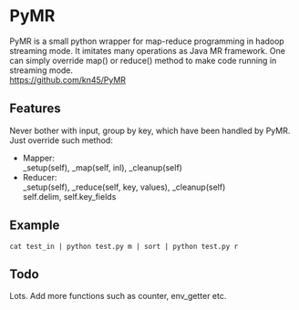 # PyMR
PyMR is a small python wrapper for map-reduce programming in hadoop streaming mode. It imitates many operations as Java MR framework. One can simply override map() or reduce() method to make code running in streaming mode.  
https://github.com/kn45/PyMR

## Features
Never bother with input, group by key, which have been handled by PyMR. Just override such method:  

- Mapper:  
  _setup(self), _map(self, inl), _cleanup(self)
- Reducer:  
  _setup(self), _reduce(self, key, values), _cleanup(self)  
  self.delim, self.key_fields

## Example
`cat test_in | python test.py m | sort | python test.py r`

## Todo
Lots. Add more functions such as counter, env_getter etc.
